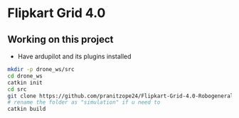 # Flipkart Grid 4.0

## Working on this project
* Have ardupilot and its plugins installed
```bash
mkdir -p drone_ws/src
cd drone_ws
catkin init
cd src
git clone https://github.com/pranitzope24/Flipkart-Grid-4.0-Robogenerals.git
# rename the folder as "simulation" if u need to
catkin build
```
